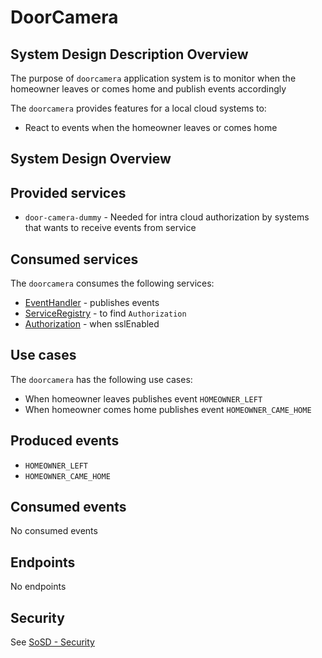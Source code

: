 # DoorCamera

<a name="doormonitor_sdd" />

## System Design Description Overview

The purpose of `doorcamera` application system is to monitor when the homeowner leaves or comes home and publish events accordingly

The `doorcamera` provides features for a local cloud systems to:
* React to events when the homeowner leaves or comes home

<a name="doorcamera_sysd" />

## System Design Overview

<a name="doorcamera_provided_services" />

## Provided services

* `door-camera-dummy` - Needed for intra cloud authorization by systems that wants to receive events from service

<a name="doorcamera_consumed_services" />

## Consumed services

The `doorcamera` consumes the following services:
* [EventHandler](https://github.com/arrowhead-f/core-java-spring/blob/aitia-docs/eventhandler) - publishes events
* [ServiceRegistry](https://github.com/arrowhead-f/core-java-spring/blob/aitia-docs/serviceregistry) - to find `Authorization`
* [Authorization](https://github.com/arrowhead-f/core-java-spring/blob/aitia-docs/authorization) - when sslEnabled

<a name="doorcamera_usecases" />

## Use cases

The `doorcamera` has the following use cases:
* When homeowner leaves publishes event `HOMEOWNER_LEFT`
* When homeowner comes home publishes event `HOMEOWNER_CAME_HOME`

<a name="doorcamera_produced_events" />

## Produced events

* `HOMEOWNER_LEFT`
* `HOMEOWNER_CAME_HOME`

<a name="doorcamera_consumed_events" />

## Consumed events

No consumed events

<a name="doorcamera_endpoints" />

## Endpoints

No endpoints

## Security
See [SoSD - Security](https://github.com/David-Ernstsson/arrowhead-project/tree/main/docs#security)

